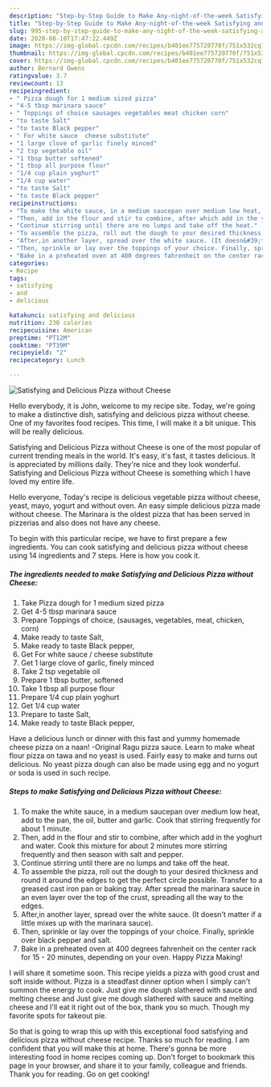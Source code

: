```yaml
---
description: "Step-by-Step Guide to Make Any-night-of-the-week Satisfying and Delicious Pizza without Cheese"
title: "Step-by-Step Guide to Make Any-night-of-the-week Satisfying and Delicious Pizza without Cheese"
slug: 995-step-by-step-guide-to-make-any-night-of-the-week-satisfying-and-delicious-pizza-without-cheese
date: 2020-08-10T17:47:22.449Z
image: https://img-global.cpcdn.com/recipes/b401ee775720770f/751x532cq70/satisfying-and-delicious-pizza-without-cheese-recipe-main-photo.jpg
thumbnail: https://img-global.cpcdn.com/recipes/b401ee775720770f/751x532cq70/satisfying-and-delicious-pizza-without-cheese-recipe-main-photo.jpg
cover: https://img-global.cpcdn.com/recipes/b401ee775720770f/751x532cq70/satisfying-and-delicious-pizza-without-cheese-recipe-main-photo.jpg
author: Bernard Owens
ratingvalue: 3.7
reviewcount: 13
recipeingredient:
- " Pizza dough for 1 medium sized pizza"
- "4-5 tbsp marinara sauce"
- " Toppings of choice sausages vegetables meat chicken corn"
- "to taste Salt"
- "to taste Black pepper"
- " For white sauce  cheese substitute"
- "1 large clove of garlic finely minced"
- "2 tsp vegetable oil"
- "1 tbsp butter softened"
- "1 tbsp all purpose flour"
- "1/4 cup plain yoghurt"
- "1/4 cup water"
- "to taste Salt"
- "to taste Black pepper"
recipeinstructions:
- "To make the white sauce, in a medium saucepan over medium low heat, add to the pan, the oil, butter and garlic. Cook that stirring frequently for about 1 minute."
- "Then, add in the flour and stir to combine, after which add in the yoghurt and water. Cook this mixture for about 2 minutes more stirring frequently and then season with salt and pepper."
- "Continue stirring until there are no lumps and take off the heat."
- "To assemble the pizza, roll out the dough to your desired thickness and round it around the edges to get the perfect circle possible. Transfer to a greased cast iron pan or baking tray. After spread the marinara sauce in an even layer over the top of the crust, spreading all the way to the edges."
- "After,in another layer, spread over the white sauce. (It doesn&#39;t matter if a little mixes up with the marinara sauce)."
- "Then, sprinkle or lay over the toppings of your choice. Finally, sprinkle over black pepper and salt."
- "Bake in a preheated oven at 400 degrees fahrenheit on the center rack for 15 - 20 minutes, depending on your oven. Happy Pizza Making!"
categories:
- Recipe
tags:
- satisfying
- and
- delicious

katakunci: satisfying and delicious 
nutrition: 230 calories
recipecuisine: American
preptime: "PT12M"
cooktime: "PT39M"
recipeyield: "2"
recipecategory: Lunch

---
```



![Satisfying and Delicious Pizza without Cheese](https://img-global.cpcdn.com/recipes/b401ee775720770f/751x532cq70/satisfying-and-delicious-pizza-without-cheese-recipe-main-photo.jpg)

Hello everybody, it is John, welcome to my recipe site. Today, we're going to make a distinctive dish, satisfying and delicious pizza without cheese. One of my favorites food recipes. This time, I will make it a bit unique. This will be really delicious.

Satisfying and Delicious Pizza without Cheese is one of the most popular of current trending meals in the world. It's easy, it's fast, it tastes delicious. It is appreciated by millions daily. They're nice and they look wonderful. Satisfying and Delicious Pizza without Cheese is something which I have loved my entire life.

Hello everyone, Today&#39;s recipe is delicious vegetable pizza without cheese, yeast, mayo, yogurt and without oven. An easy simple delicious pizza made without cheese. The Marinara is the oldest pizza that has been served in pizzerias and also does not have any cheese.


To begin with this particular recipe, we have to first prepare a few ingredients. You can cook satisfying and delicious pizza without cheese using 14 ingredients and 7 steps. Here is how you cook it.

<!--inarticleads1-->

##### The ingredients needed to make Satisfying and Delicious Pizza without Cheese:

1. Take  Pizza dough for 1 medium sized pizza
1. Get 4-5 tbsp marinara sauce
1. Prepare  Toppings of choice, (sausages, vegetables, meat, chicken, corn)
1. Make ready to taste Salt,
1. Make ready to taste Black pepper,
1. Get  For white sauce / cheese substitute
1. Get 1 large clove of garlic, finely minced
1. Take 2 tsp vegetable oil
1. Prepare 1 tbsp butter, softened
1. Take 1 tbsp all purpose flour
1. Prepare 1/4 cup plain yoghurt
1. Get 1/4 cup water
1. Prepare to taste Salt,
1. Make ready to taste Black pepper,


Have a delicious lunch or dinner with this fast and yummy homemade cheese pizza on a naan! -Original Ragu pizza sauce. Learn to make wheat flour pizza on tawa and no yeast is used. Fairly easy to make and turns out delicious. No yeast pizza dough can also be made using egg and no yogurt or soda is used in such recipe. 

<!--inarticleads2-->

##### Steps to make Satisfying and Delicious Pizza without Cheese:

1. To make the white sauce, in a medium saucepan over medium low heat, add to the pan, the oil, butter and garlic. Cook that stirring frequently for about 1 minute.
1. Then, add in the flour and stir to combine, after which add in the yoghurt and water. Cook this mixture for about 2 minutes more stirring frequently and then season with salt and pepper.
1. Continue stirring until there are no lumps and take off the heat.
1. To assemble the pizza, roll out the dough to your desired thickness and round it around the edges to get the perfect circle possible. Transfer to a greased cast iron pan or baking tray. After spread the marinara sauce in an even layer over the top of the crust, spreading all the way to the edges.
1. After,in another layer, spread over the white sauce. (It doesn&#39;t matter if a little mixes up with the marinara sauce).
1. Then, sprinkle or lay over the toppings of your choice. Finally, sprinkle over black pepper and salt.
1. Bake in a preheated oven at 400 degrees fahrenheit on the center rack for 15 - 20 minutes, depending on your oven. Happy Pizza Making!


I will share it sometime soon. This recipe yields a pizza with good crust and soft inside without. Pizza is a steadfast dinner option when I simply can&#39;t summon the energy to cook. Just give me dough slathered with sauce and melting cheese and Just give me dough slathered with sauce and melting cheese and I&#39;ll eat it right out of the box, thank you so much. Though my favorite spots for takeout pie. 

So that is going to wrap this up with this exceptional food satisfying and delicious pizza without cheese recipe. Thanks so much for reading. I am confident that you will make this at home. There's gonna be more interesting food in home recipes coming up. Don't forget to bookmark this page in your browser, and share it to your family, colleague and friends. Thank you for reading. Go on get cooking!
